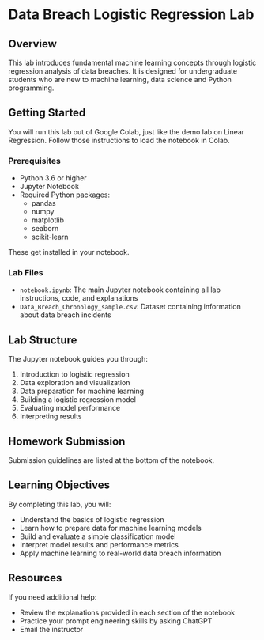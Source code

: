 # Data Breach Logistic Regression Lab

## Overview

This lab introduces fundamental machine learning concepts through logistic regression analysis of data breaches. It is designed for undergraduate students who are new to machine learning, data science and Python programming.

## Getting Started

You will run this lab out of Google Colab, just like the demo lab on Linear Regression. Follow those instructions to load the notebook in Colab.

### Prerequisites

- Python 3.6 or higher
- Jupyter Notebook
- Required Python packages:
  - pandas
  - numpy
  - matplotlib
  - seaborn
  - scikit-learn

These get installed in your notebook.

### Lab Files

- `notebook.ipynb`: The main Jupyter notebook containing all lab instructions, code, and explanations
- `Data_Breach_Chronology_sample.csv`: Dataset containing information about data breach incidents

## Lab Structure

The Jupyter notebook guides you through:

1. Introduction to logistic regression
2. Data exploration and visualization
3. Data preparation for machine learning
4. Building a logistic regression model
5. Evaluating model performance
6. Interpreting results

## Homework Submission

Submission guidelines are listed at the bottom of the notebook.

## Learning Objectives

By completing this lab, you will:
- Understand the basics of logistic regression
- Learn how to prepare data for machine learning models
- Build and evaluate a simple classification model
- Interpret model results and performance metrics
- Apply machine learning to real-world data breach information

## Resources

If you need additional help:
- Review the explanations provided in each section of the notebook
- Practice your prompt engineering skills by asking ChatGPT
- Email the instructor